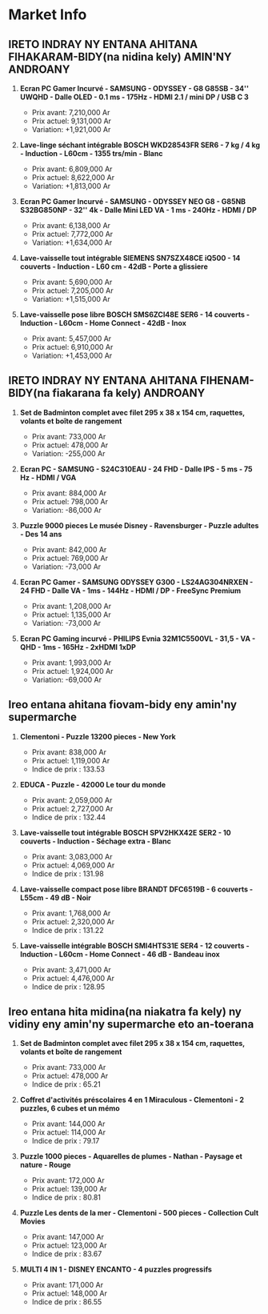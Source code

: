 # Market Info

## IRETO INDRAY NY ENTANA AHITANA FIHAKARAM-BIDY(na nidina kely) AMIN'NY ANDROANY

1. **Ecran PC Gamer Incurvé - SAMSUNG - ODYSSEY - G8 G85SB - 34'' UWQHD - Dalle OLED - 0.1 ms - 175Hz - HDMI 2.1 / mini DP / USB C 3**
   - Prix avant: 7,210,000 Ar
   - Prix actuel: 9,131,000 Ar
   - Variation: +1,921,000 Ar

2. **Lave-linge séchant intégrable BOSCH WKD28543FR SER6 - 7 kg / 4 kg - Induction - L60cm - 1355 trs/min - Blanc**
   - Prix avant: 6,809,000 Ar
   - Prix actuel: 8,622,000 Ar
   - Variation: +1,813,000 Ar

3. **Ecran PC Gamer Incurvé - SAMSUNG - ODYSSEY NEO G8 - G85NB S32BG850NP - 32'' 4k - Dalle Mini LED VA - 1 ms - 240Hz - HDMI / DP**
   - Prix avant: 6,138,000 Ar
   - Prix actuel: 7,772,000 Ar
   - Variation: +1,634,000 Ar

4. **Lave-vaisselle tout intégrable SIEMENS SN7SZX48CE iQ500 - 14 couverts - Induction - L60 cm - 42dB - Porte a glissiere**
   - Prix avant: 5,690,000 Ar
   - Prix actuel: 7,205,000 Ar
   - Variation: +1,515,000 Ar

5. **Lave-vaisselle pose libre BOSCH SMS6ZCI48E SER6 - 14 couverts - Induction - L60cm - Home Connect - 42dB - Inox**
   - Prix avant: 5,457,000 Ar
   - Prix actuel: 6,910,000 Ar
   - Variation: +1,453,000 Ar

## IRETO INDRAY NY ENTANA AHITANA FIHENAM-BIDY(na fiakarana fa kely) ANDROANY

1. **Set de Badminton complet avec filet 295 x 38 x 154 cm, raquettes, volants et boîte de rangement**
   - Prix avant: 733,000 Ar
   - Prix actuel: 478,000 Ar
   - Variation: -255,000 Ar

2. **Ecran PC - SAMSUNG - S24C310EAU - 24 FHD - Dalle IPS - 5 ms - 75 Hz - HDMI / VGA**
   - Prix avant: 884,000 Ar
   - Prix actuel: 798,000 Ar
   - Variation: -86,000 Ar

3. **Puzzle 9000 pieces Le musée Disney - Ravensburger - Puzzle adultes - Des 14 ans**
   - Prix avant: 842,000 Ar
   - Prix actuel: 769,000 Ar
   - Variation: -73,000 Ar

4. **Ecran PC Gamer - SAMSUNG ODYSSEY G300 - LS24AG304NRXEN - 24 FHD - Dalle VA - 1ms - 144Hz - HDMI / DP - FreeSync Premium**
   - Prix avant: 1,208,000 Ar
   - Prix actuel: 1,135,000 Ar
   - Variation: -73,000 Ar

5. **Ecran PC Gaming incurvé - PHILIPS Evnia 32M1C5500VL - 31,5 - VA - QHD - 1ms - 165Hz - 2xHDMI 1xDP**
   - Prix avant: 1,993,000 Ar
   - Prix actuel: 1,924,000 Ar
   - Variation: -69,000 Ar

## Ireo entana ahitana fiovam-bidy eny amin'ny supermarche

1. **Clementoni - Puzzle 13200 pieces - New York**
   - Prix avant: 838,000 Ar
   - Prix actuel: 1,119,000 Ar
   - Indice de prix : 133.53

2. **EDUCA - Puzzle - 42000 Le tour du monde**
   - Prix avant: 2,059,000 Ar
   - Prix actuel: 2,727,000 Ar
   - Indice de prix : 132.44

3. **Lave-vaisselle tout intégrable BOSCH SPV2HKX42E SER2 - 10 couverts - Induction - Séchage extra - Blanc**
   - Prix avant: 3,083,000 Ar
   - Prix actuel: 4,069,000 Ar
   - Indice de prix : 131.98

4. **Lave-vaisselle compact pose libre BRANDT DFC6519B - 6 couverts - L55cm - 49 dB - Noir**
   - Prix avant: 1,768,000 Ar
   - Prix actuel: 2,320,000 Ar
   - Indice de prix : 131.22

5. **Lave-vaisselle intégrable BOSCH SMI4HTS31E SER4 - 12 couverts - Induction - L60cm - Home Connect - 46 dB - Bandeau inox**
   - Prix avant: 3,471,000 Ar
   - Prix actuel: 4,476,000 Ar
   - Indice de prix : 128.95

## Ireo entana hita midina(na niakatra fa kely) ny vidiny eny amin'ny supermarche eto an-toerana

1. **Set de Badminton complet avec filet 295 x 38 x 154 cm, raquettes, volants et boîte de rangement**
   - Prix avant: 733,000 Ar
   - Prix actuel: 478,000 Ar
   - Indice de prix : 65.21

2. **Coffret d'activités préscolaires 4 en 1 Miraculous - Clementoni - 2 puzzles, 6 cubes et un mémo**
   - Prix avant: 144,000 Ar
   - Prix actuel: 114,000 Ar
   - Indice de prix : 79.17

3. **Puzzle 1000 pieces - Aquarelles de plumes - Nathan - Paysage et nature - Rouge**
   - Prix avant: 172,000 Ar
   - Prix actuel: 139,000 Ar
   - Indice de prix : 80.81

4. **Puzzle Les dents de la mer - Clementoni - 500 pieces - Collection Cult Movies**
   - Prix avant: 147,000 Ar
   - Prix actuel: 123,000 Ar
   - Indice de prix : 83.67

5. **MULTI 4 IN 1 - DISNEY ENCANTO - 4 puzzles progressifs**
   - Prix avant: 171,000 Ar
   - Prix actuel: 148,000 Ar
   - Indice de prix : 86.55

